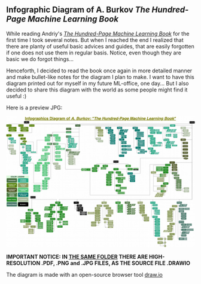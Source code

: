 ## Infographic Diagram of A. Burkov *The Hundred-Page Machine Learning Book*

While reading Andriy's [*The Hundred-Page Machine Learning Book*](http://themlbook.com/) for the first time I took several notes. But when I reached the end I realized that there are planty of useful basic advices and guides, that are easily forgotten if one does not use them in regular basis. Notice, even though they are basic we do forgot things...

Henceforth, I decided to read the book once again in more detailed manner and make bullet-like notes for the diagram I plan to make. I want to have this diagram printed out for myself in my future ML-office, one day... But I also decided to share this diagram with the world as some people might find it useful :)

Here is a preview JPG:

![burkov_jpg_small](/images/burkov/Burkov_100ml_small.jpg)

**IMPORTANT NOTICE: IN [THE SAME FOLDER](https://github.com/vlainic/vlainic.github.io/tree/master/images/burkov) THERE ARE HIGH-RESOLUTION .PDF, .PNG and .JPG FILES, AS THE SOURCE FILE .DRAWIO**

The diagram is made with an open-source browser tool [draw.io](https://draw.io)
